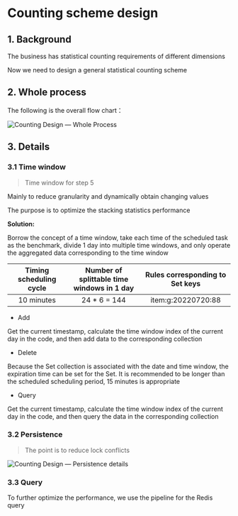 # Counting scheme design

## 1. Background

The business has statistical counting requirements of different dimensions

Now we need to design a general statistical counting scheme


 ## 2. Whole process

The following is the overall flow chart：

![Counting Design — Whole Process](../Material/image/Counting%20Design%20—%20Whole%20Process.png)

## 3. Details

### 3.1 Time window
> Time window for step 5

Mainly to reduce granularity and dynamically obtain changing values

The purpose is to optimize the stacking statistics performance

**Solution:** 

Borrow the concept of a time window, take each time of the scheduled task as the benchmark, divide 1 day into multiple time windows, and only operate the aggregated data corresponding to the time window

| Timing scheduling cycle | Number of splittable time windows in 1 day | Rules corresponding to Set keys |
| :---------------------: | :----------------------------------------: | :-----------------------------: |
|       10 minutes        |                24 * 6 = 144                |       item:g:20220720:88        |

* Add

Get the current timestamp, calculate the time window index of the current day in the code, and then add data to the corresponding collection

* Delete

Because the Set collection is associated with the date and time window, the expiration time can be set for the Set. It is recommended to be longer than the scheduled scheduling period, 15 minutes is appropriate

* Query

Get the current timestamp, calculate the time window index of the current day in the code, and then query the data in the corresponding collection

### 3.2 Persistence
> The point is to reduce lock conflicts

![Counting Design — Persistence details](../Material/image/Counting%20Design%20—%20Persistence%20details.png)


### 3.3 Query

To further optimize the performance, we use the pipeline for the Redis query